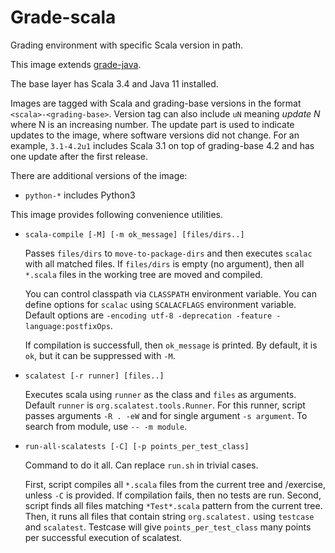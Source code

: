 # Grade-scala

Grading environment with specific Scala version in path.

This image extends [grade-java](https://github.com/apluslms/grade-java).

The base layer has Scala 3.4 and Java 11 installed.

Images are tagged with Scala and grading-base versions in the format `<scala>-<grading-base>`.
Version tag can also include `uN` meaning *update N* where N is an increasing number.
The update part is used to indicate updates to the image, where software versions did not change.
For an example, `3.1-4.2u1` includes Scala 3.1 on top of grading-base 4.2 and has one update after the first release.

There are additional versions of the image:

* `python-*` includes Python3


This image provides following convenience utilities.

* `scala-compile [-M] [-m ok_message] [files/dirs..]`

    Passes `files/dirs` to `move-to-package-dirs` and then executes `scalac` with all matched files.
    If `files/dirs` is empty (no argument), then all `*.scala` files in the working tree are moved and compiled.

    You can control classpath via `CLASSPATH` environment variable.
    You can define options for `scalac` using `SCALACFLAGS` environment variable.
    Default options are `-encoding utf-8 -deprecation -feature -language:postfixOps`.

    If compilation is successfull, then `ok_message` is printed.
    By default, it is `ok`, but it can be suppressed with `-M`.

* `scalatest [-r runner] [files..]`

    Executes scala using `runner` as the class and `files` as arguments.
    Default `runner` is `org.scalatest.tools.Runner`.
    For this runner, script passes arguments `-R . -eW` and for single argument `-s argument`.
    To search from module, use `-- -m module`.

* `run-all-scalatests [-C] [-p points_per_test_class]`

    Command to do it all.
    Can replace `run.sh` in trivial cases.

    First, script compiles all `*.scala` files from the current tree and /exercise, unless `-C` is provided.
    If compilation fails, then no tests are run.
    Second, script finds all files matching `*Test*.scala` pattern from the current tree.
    Then, it runs all files that contain string `org.scalatest.` using `testcase` and `scalatest`.
    Testcase will give `points_per_test_class` many points per successful execution of scalatest.
